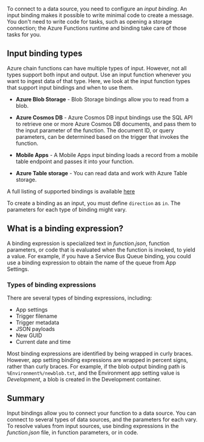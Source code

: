 To connect to a data source, you need to configure an *input binding*. An input binding makes it possible to write minimal code to create a message. You don't need to write code for tasks, such as opening a storage connection; the Azure Functions runtime and binding take care of those tasks for you.

## Input binding types

Azure chain functions can have multiple types of input. However, not all types support both input and output. Use an input function whenever you want to ingest data of that type. Here, we look at the input function types that support input bindings and when to use them.

- **Azure Blob Storage** - Blob Storage bindings allow you to read from a blob.

- **Azure Cosmos DB** - Azure Cosmos DB input bindings use the SQL API to retrieve one or more Azure Cosmos DB documents, and pass them to the input parameter of the function. The document ID, or query parameters, can be determined based on the trigger that invokes the function.

- **Mobile Apps** - A Mobile Apps input binding loads a record from a mobile table endpoint and passes it into your function.

- **Azure Table storage** - You can read data and work with Azure Table storage.

A full listing of supported bindings is available [here](/azure/azure-functions/functions-triggers-bindings?tabs=csharp#supported-bindings)

To create a binding as an input, you must define `direction` as `in`. The parameters for each type of binding might vary.

## What is a binding expression?

A binding expression is specialized text in *function.json*, function parameters, or code that is evaluated when the function is invoked, to yield a value. For example, if you have a Service Bus Queue binding, you could use a binding expression to obtain the name of the queue from App Settings.

### Types of binding expressions

There are several types of binding expressions, including:

- App settings
- Trigger filename
- Trigger metadata
- JSON payloads
- New GUID
- Current date and time

Most binding expressions are identified by being wrapped in curly braces. However, app setting binding expressions are wrapped in percent signs, rather than curly braces. For example, if the blob output binding path is `%Environment%/newblob.txt`, and the Environment app setting value is *Development*, a blob is created in the Development container.

## Summary

Input bindings allow you to connect your function to a data source. You can connect to several types of data sources, and the parameters for each vary. To resolve values from input sources, use binding expressions in the *function.json* file, in function parameters, or in code.
